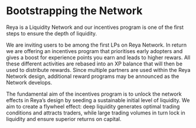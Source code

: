 # Bootstrapping the Network

Reya is a Liquidity Network and our incentives program is one of the first steps to ensure the depth of liquidity.

We are inviting users to be among the first LPs on Reya Network. In return we are offering an incentives program that prioritises early adopters and gives a boost for experience points you earn and leads to higher rewars. All these different activities are rebased into an XP balance that will then be used to distribute rewards. Since multiple partners are used within the Reya Network design, additional reward programs may be announced as the Network develops.

The fundamental aim of the incentives program is to unlock the network effects in Reya’s design by seeding a sustainable initial level of liquidity. We aim to create a flywheel effect: deep liquidity generates optimal trading conditions and attracts traders, while large trading volumes in turn lock in liquidity and ensure superior returns on capital.
